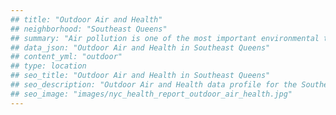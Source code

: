 ```yaml
---
## title: "Outdoor Air and Health"
## neighborhood: "Southeast Queens"
## summary: "Air pollution is one of the most important environmental threats to urban populations and while all people are exposed, pollutant emissions, levels of exposure, and population vulnerability vary across neighborhoods. Exposures to common air pollutants have been linked to respiratory and cardiovascular diseases, cancers, and premature deaths."
## data_json: "Outdoor Air and Health in Southeast Queens"
## content_yml: "outdoor"
## type: location
## seo_title: "Outdoor Air and Health in Southeast Queens"
## seo_description: "Outdoor Air and Health data profile for the Southeast Queens neighborhood of NYC."
## seo_image: "images/nyc_health_report_outdoor_air_health.jpg"
---
```

